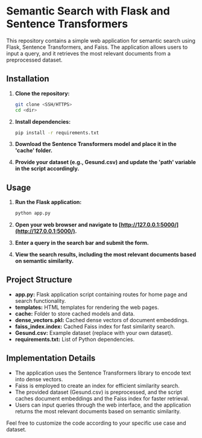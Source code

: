 # Semantic Search with Flask and Sentence Transformers

This repository contains a simple web application for semantic search using Flask, Sentence Transformers, and Faiss. The application allows users to input a query, and it retrieves the most relevant documents from a preprocessed dataset.


## Installation

1. **Clone the repository:**
    ```bash
    git clone <SSH/HTTPS>
    cd <dir>
    ```

2. **Install dependencies:**
    ```bash
    pip install -r requirements.txt
    ```

3. **Download the Sentence Transformers model and place it in the 'cache' folder.**

4. **Provide your dataset (e.g., Gesund.csv) and update the 'path' variable in the script accordingly.**

## Usage

1. **Run the Flask application:**
    ```bash
    python app.py
    ```

2. **Open your web browser and navigate to [http://127.0.0.1:5000/](http://127.0.0.1:5000/).**

3. **Enter a query in the search bar and submit the form.**

4. **View the search results, including the most relevant documents based on semantic similarity.**

## Project Structure

- **app.py:** Flask application script containing routes for home page and search functionality.
- **templates:** HTML templates for rendering the web pages.
- **cache:** Folder to store cached models and data.
- **dense_vectors.pkl:** Cached dense vectors of document embeddings.
- **faiss_index.index:** Cached Faiss index for fast similarity search.
- **Gesund.csv:** Example dataset (replace with your own dataset).
- **requirements.txt:** List of Python dependencies.

## Implementation Details

- The application uses the Sentence Transformers library to encode text into dense vectors.
- Faiss is employed to create an index for efficient similarity search.
- The provided dataset (Gesund.csv) is preprocessed, and the script caches document embeddings and the Faiss index for faster retrieval.
- Users can input queries through the web interface, and the application returns the most relevant documents based on semantic similarity.

Feel free to customize the code according to your specific use case and dataset.
